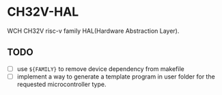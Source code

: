 # CH32V-HAL
WCH CH32V risc-v family HAL(Hardware Abstraction Layer).


## TODO

- [ ] use `${FAMILY}` to remove device dependency from makefile
- [ ] implement a way to generate a template program in user folder for the requested microcontroller type.